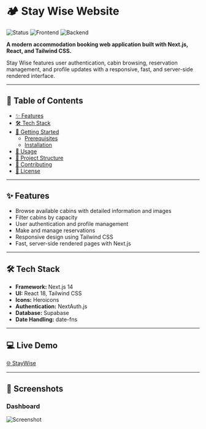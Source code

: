 # 🏕️ Stay Wise Website

![Status](https://img.shields.io/badge/status-in%20development-yellow)
![Frontend](https://img.shields.io/badge/frontend-Next.js%20%2B%20React-blue)
![Backend](https://img.shields.io/badge/backend-Supabase-green)

**A modern accommodation booking web application built with Next.js, React, and Tailwind CSS.**

Stay Wise features user authentication, cabin browsing, reservation management, and profile updates with a responsive, fast, and server-side rendered interface.

---

## 📖 Table of Contents

- [✨ Features](#-features)
- [🛠️ Tech Stack](#-tech-stack)
- [🚀 Getting Started](#-getting-started)
  - [Prerequisites](#prerequisites)
  - [Installation](#installation)
- [🎯 Usage](#-usage)
- [📂 Project Structure](#-project-structure)
- [🤝 Contributing](#-contributing)
- [📄 License](#-license)

---

## ✨ Features

- Browse available cabins with detailed information and images
- Filter cabins by capacity
- User authentication and profile management
- Make and manage reservations
- Responsive design using Tailwind CSS
- Fast, server-side rendered pages with Next.js

---

## 🛠️ Tech Stack

- **Framework:** Next.js 14
- **UI:** React 18, Tailwind CSS
- **Icons:** Heroicons
- **Authentication:** NextAuth.js
- **Database:** Supabase
- **Date Handling:** date-fns

---

## 💻 Live Demo

[🌐 StayWise](https://stay-wise-website.vercel.app/)

---

## 📸 Screenshots

### Dashboard

![Screenshot](./app/Screenshot.png)
